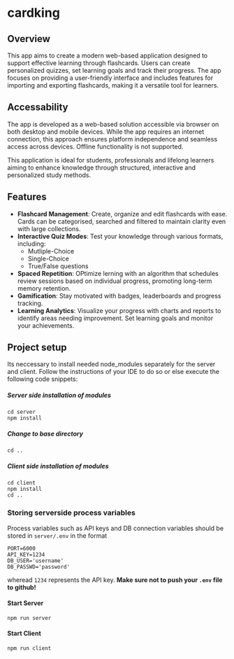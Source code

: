 # cardking

## Overview
This app aims to create a modern web-based application designed to support effective learning through flashcards. Users can create personalized quizzes, set learning goals and track their progress. The app focuses on providing a user-friendly interface and includes features for importing and exporting flashcards, making it a versatile tool for learners.

## Accessability
The app is developed as a web-based solution accessible via browser on both desktop and mobile devices. While the app requires an internet connection, this approach ensures platform independence and seamless access across devices. Offline functionality is not supported.

This application is ideal for students, professionals and lifelong learners aiming to enhance knowledge through structured, interactive and personalized study methods.

## Features
- **Flashcard Management**:
  Create, organize and edit flashcards with ease. Cards can be categorised, searched and filtered to maintain clarity even with large collections.
- **Interactive Quiz Modes**:
  Test your knowledge through various formats, including:
    - Mutliple-Choice
    - Single-Choice
    - True/False questions
- **Spaced Repetition**:
  OPtimize lerning with an algorithm that schedules review sessions based on individual progress, promoting long-term memory retention.
- **Gamification**:
  Stay motivated with badges, leaderboards and progress tracking.
- **Learning Analytics**:
  Visualize your progress with charts and reports to identify areas needing improvement. Set learning goals and monitor your achievements.
## Project setup
Its neccessary to install needed node_modules separately for the server and client. Follow the instructions of your IDE to do so or else execute the following code snippets:
##### Server side installation of modules
```
cd server
npm install
```
##### Change to base directory
```
cd ..
```
##### Client side installation of modules
```
cd client
npm install
cd ..
```
### Storing serverside process variables
Process variables such as API keys and DB connection variables should be stored in `server/.env` in the format
```
PORT=6000
API_KEY=1234
DB_USER='username'
DB_PASSWD='password'
```
wheread `1234` represents the API key. **Make sure not to push your `.env` file to github!**
#### Start Server
```
npm run server
```
#### Start Client
```
npm run client
```

